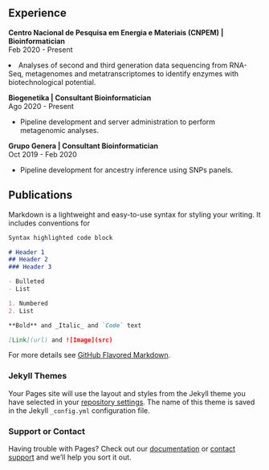 ## Experience

**Centro Nacional de Pesquisa em Energia e Materiais (CNPEM) | Bioinformatician** <br> Feb 2020 - Present
<li>Analyses of second and third generation data sequencing from RNA-Seq, metagenomes and metatranscriptomes to identify enzymes with biotechnological potential.</li>

**Biogenetika | Consultant Bioinformatician** <br> Ago 2020 - Present
<ul>  <li>Pipeline development and server administration to perform metagenomic analyses.</li> </ul>

**Grupo Genera | Consultant Bioinformatician** <br> Oct 2019 - Feb 2020
<ul> <li>Pipeline development for ancestry inference using SNPs panels.</li> </ul>


## Publications

Markdown is a lightweight and easy-to-use syntax for styling your writing. It includes conventions for

```markdown
Syntax highlighted code block

# Header 1
## Header 2
### Header 3

- Bulleted
- List

1. Numbered
2. List

**Bold** and _Italic_ and `Code` text

[Link](url) and ![Image](src)
```

For more details see [GitHub Flavored Markdown](https://guides.github.com/features/mastering-markdown/).

### Jekyll Themes

Your Pages site will use the layout and styles from the Jekyll theme you have selected in your [repository settings](https://github.com/programming-liftoff/hello-world/settings). The name of this theme is saved in the Jekyll `_config.yml` configuration file.

### Support or Contact

Having trouble with Pages? Check out our [documentation](https://help.github.com/categories/github-pages-basics/) or [contact support](https://github.com/contact) and we’ll help you sort it out.
